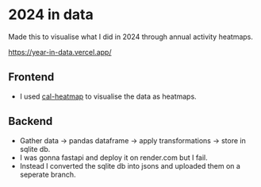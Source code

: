 # 2024 in data

Made this to visualise what I did in 2024 through annual activity heatmaps.

https://year-in-data.vercel.app/

## Frontend

* I used [cal-heatmap](https://cal-heatmap.com/) to visualise the data as heatmaps.

## Backend
* Gather data -> pandas dataframe -> apply transformations -> store in sqlite db.
* I was gonna fastapi and deploy it on render.com but I fail.
* Instead I converted the sqlite db into jsons and uploaded them on a seperate branch.

